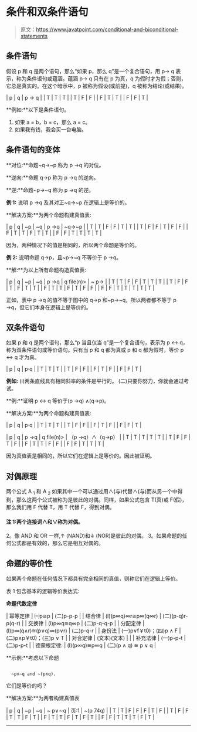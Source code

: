 # 条件和双条件语句

> 原文：<https://www.javatpoint.com/conditional-and-biconditional-statements>

## 条件语句

假设 p 和 q 是两个语句，那么“如果 p，那么 q”是一个复合语句，用 p→ q 表示，称为条件语句或蕴涵。蕴涵 p→ q 只有在 p 为真，q 为假时才为假；否则，它总是真实的。在这个暗示中，p 被称为假设(或前提)，q 被称为结论(或结果)。

| p | q | p → q |
| T | T | T |
| T | F | F |
| F | T | T |
| F | F | T |

**例如:**以下是条件语句。

1.  如果 a = b，b = c，那么 a = c。
2.  如果我有钱，我会买一台电脑。

## 条件语句的变体

**对位:**命题~q→~p 称为 p →q 的对位。

**逆向:**命题 q→p 称为 p →q 的逆向。

**逆:**命题~p→~q 称为 p →q 的逆。

**例 1:** 说明 p →q 及其对正~q→~p 在逻辑上是等价的。

**解决方案:**为两个命题构建真值表:

| p | q | ~p | ~q | p →q | ~q→~p |
| T | T | F | F | T | T |
| T | F | F | T | F | F |
| F | T | T | F | T | T |
| F | F | T | T | T | T |

因为，两种情况下的值是相同的，所以两个命题是等价的。

**例 2:** 说明命题 q→p，且~p→~q 不等价于 p →q。

**解:**为以上所有命题构造真值表:

| p | q | ~p | ~q | p →q | q file(n)> | ~ p→ |
| T | T | F | F | T | T | T |
| T | F | F | T | F | T | T |
| F | T | T | F | T | F | F |
| F | F | T | T | T | T | T |

正如，表中 p →q 的值不等于图中的 q→p 和~p→~q，所以两者都不等于 p →q，但它们本身在逻辑上是等价的。

## 双条件语句

如果 p 和 q 是两个语句，那么“p 当且仅当 q”是一个复合语句，表示为 p ↔ q，称为双条件语句或等价语句。只有当 p 和 q 都为真或 p 和 q 都为假时，等价 p ↔ q 才为真。

| p | q | p·q |
| T | T | T |
| T | F | F |
| F | T | F |
| F | F | T |

**例如:** (i)两条直线具有相同斜率的条件是平行的。
(二)只要你努力，你就会通过考试。

**例:**证明 p ↔ q 等价于(p →q) ∧(q→p)。

**解决方案:**为两个命题构建真值表:

| p | q | p·q |
| T | T | T |
| T | F | F |
| F | T | F |
| F | F | T |

| p | q | p →q | q file(n)> | （p →q）∧（q→p） |
| T | T | T | T | T |
| T | F | F | T | F |
| F | T | T | F | F |
| F | F | T | T | T |

因为真值表是相同的，所以它们在逻辑上是等价的。因此被证明。

## 对偶原理

两个公式 A <sub>1</sub> 和 A <sub>2</sub> 如果其中一个可以通过用∧(与)代替∧(与)而从另一个中得到，那么这两个公式被称为是彼此的对偶。同样，如果公式包含 T(真)或 F(假)，那么我们用 F 代替 T，用 T 代替 F，得到对偶。

#### 注 1:两个连接词∧和∨称为对偶。
2。像 AND 和 OR 一样,↑ (NAND)和↓ (NOR)是彼此的对偶。
3。如果命题的任何公式都是有效的，那么它是相互对偶的。

## 命题的等价性

如果两个命题在任何情况下都具有完全相同的真值，则称它们在逻辑上等价。

表 1 包含基本的逻辑等价表达式:

**命题代数定律**

| 幂等定律 | ㈠p≅p | (二)p-p-p |
| 结合律 | (I)(p∞q)∞r≅p∞(q∞r) | (二)(p-q)r-p(q-r) |
| 交换律 | (I)p∞q≅q∞p | (二)p-q-q-p |
| 分配定律 | (I)p∞(q∧r)≅(p∨q)∞(p∨r) | (二)p-q-r |
| 身份法 | (一)p∨f￥t0)；(四)p ∧ F | (二)p∧p￥t0)；(三)p ∨ T |
| 对合定律 | (文本)(文本) |  |
| 补充法律 | (一)p-p-t | (二)p-p-t |
| 德蒙根定律: | (I)(p∞q)≅p∞q | (二)(p ∧ q) ≅ p ∨ q |

**示例:**考虑以下命题

```

  ~p∨∼q and ∼(p∧q).

```

它们是等价的吗？

**解决方案:**为两者构建真值表

| p | q | ~p | ~q | ~ p∨∼q | 页:1 | ~(p 74q) |
| T | T | F | F | F | T | F |
| T | F | F | T | T | F | T |
| F | T | T | F | T | F | T |
| F | F | T | T | T | F | T |

* * *